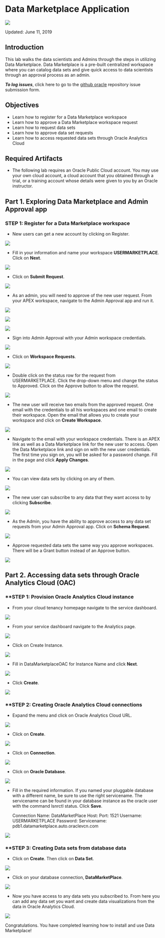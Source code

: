 # Data Marketplace Application

![](images/600/lab600-1.png)  

Updated: June 11, 2019

## Introduction

This lab walks the data scientists and Admins through the steps in utilizing Data Marketplace. Data Marketplace is a pre-built centralized workspace where you can catalog data sets and give quick access to data scientists through an approval process as an admin. 

**_To log issues_**, click here to go to the [github oracle](https://github.com/oracle/learning-library/issues/new) repository issue submission form.

## Objectives
-   Learn how to register for a Data Marketplace workspace
-   Learn how to approve a Data Marketplace workspace request
-   Learn how to request data sets
-   Learn how to approve data set requests
-   Learn how to access requested data sets through Oracle Analytics Cloud

## Required Artifacts
-   The following lab requires an Oracle Public Cloud account. You may use your own cloud account, a cloud account that you obtained through a trial, or a training account whose details were given to you by an Oracle instructor.

## Part 1. Exploring Data Marketplace and Admin Approval app

### **STEP 1: Register for a Data Marketplace workspace**

-   New users can get a new account by clicking on Register.

![](images/600/lab600-2.png)

-   Fill in your information and name your workspace **USERMARKETPLACE**. Click on **Next**.

![](images/600/lab600-3.png)

-   Click on **Submit Request**.

![](images/600/lab600-4.png)

-   As an admin, you will need to approve of the new user request. From your APEX workspace, navigate to the Admin Approval app and run it.

![](images/600/lab600-5.png)

![](images/600/lab600-6.png)

![](images/600/lab600-7.png)

-   Sign into Admin Approval with your Admin workspace credentials.

![](images/600/lab600-8.png)

-   Click on **Workspace Requests**.

![](images/600/lab600-9.png)

-   Double click on the status row for the request from USERMARKETPLACE. Click the drop-down menu and change the status to Approved. Click on the Approve button to allow the request.

![](images/600/lab600-10.png)

-   The new user will receive two emails from the approved request. One email with the credentials to all his workspaces and one email to create their workspace. Open the email that allows you to create your workspace and click on **Create Workspace**.

![](images/600/lab600-11.png)

-   Navigate to the email with your workspace credentials. There is an APEX link as well as a Data Marketplace link for the new user to access. Open the Data Marketplace link and sign on with the new user credentials. The first time you sign on, you will be asked for a password change. Fill in the page and click **Apply Changes**.

![](images/600/lab600-12.png)

-   You can view data sets by clicking on any of them.

![](images/600/lab600-13.png)

-   The new user can subscribe to any data that they want access to by clicking **Subscribe**.

![](images/600/lab600-14.png)

-   As the Admin, you have the ability to approve access to any data set requests from your Admin Approval app. Click on **Schema Request**.

![](images/600/lab600-15.png)

-   Approve requested data sets the same way you approve workspaces. There will be a Grant button instead of an Approve button.

![](images/600/lab600-16.png)

## Part 2. Accessing data sets through Oracle Analytics Cloud (OAC)

### **STEP 1: Provision Oracle Analytics Cloud instance

-   From your cloud tenancy homepage navigate to the service dashboard.

![](images/600/lab600-17.png)

-   From your service dashboard navigate to the Analytics page.

![](images/600/lab600-18.png)

-   Click on Create Instance.

![](images/600/lab600-19.png)

-   Fill in DataMarketplaceOAC for Instance Name and click **Next**.

![](images/600/lab600-21.png)

-   Click **Create**.

![](images/600/lab600-22.png)

### **STEP 2: Creating Oracle Analytics Cloud connections

-   Expand the menu and click on Oracle Analytics Cloud URL.

![](images/600/lab600-23.png)

-   Click on **Create**.

![](images/600/lab600-24.png)

-   Click on **Connection**.

![](images/600/lab600-25.png)

-   Click on **Oracle Database**.

![](images/600/lab600-26.png)

-   Fill in the required information. If you named your pluggable database with a different name, be sure to use the right servicename. The servicename can be found in your database instance as the oracle user with the command lsnrctl status. Click **Save**.

    Connection Name:			DataMarketPlace
    Host:					<Your Database IP Address>
    Port:					1521
    Username:				USERMARKETPLACE
    Password:				<Password for the user>
    Servicename:				pdb1.datamarketplace.auto.oraclevcn.com 
  
![](images/600/lab600-27.png)

### **STEP 3: Creating Data sets from database data

-   Click on **Create**. Then click on **Data Set**.

![](images/600/lab600-28.png)

-   Click on your database connection, **DataMarketPlace**.

![](images/600/lab600-29.png)

-   Now you have access to any data sets you subscribed to. From here you can add any data set you want and create data visualizations from the data in Oracle Analytics Cloud.

![](images/600/lab600-30.png)



Congratulations. You have completed learning how to install and use Data Marketplace!
